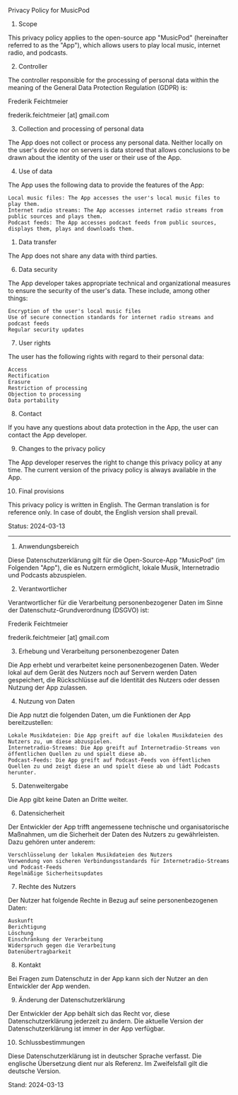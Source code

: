 Privacy Policy for MusicPod

1. Scope

This privacy policy applies to the open-source app "MusicPod" (hereinafter referred to as the "App"), which allows users to play local music, internet radio, and podcasts.

2. Controller

The controller responsible for the processing of personal data within the meaning of the General Data Protection Regulation (GDPR) is:

Frederik Feichtmeier

frederik.feichtmeier [at] gmail.com

3. Collection and processing of personal data

The App does not collect or process any personal data. Neither locally on the user's device nor on servers is data stored that allows conclusions to be drawn about the identity of the user or their use of the App.

4. Use of data

The App uses the following data to provide the features of the App:

    Local music files: The App accesses the user's local music files to play them.
    Internet radio streams: The App accesses internet radio streams from public sources and plays them.
    Podcast feeds: The App accesses podcast feeds from public sources, displays them, plays and downloads them.

1. Data transfer

The App does not share any data with third parties.

6. Data security

The App developer takes appropriate technical and organizational measures to ensure the security of the user's data. These include, among other things:

    Encryption of the user's local music files
    Use of secure connection standards for internet radio streams and podcast feeds
    Regular security updates

7. User rights

The user has the following rights with regard to their personal data:

    Access
    Rectification
    Erasure
    Restriction of processing
    Objection to processing
    Data portability

8. Contact

If you have any questions about data protection in the App, the user can contact the App developer.

9. Changes to the privacy policy

The App developer reserves the right to change this privacy policy at any time. The current version of the privacy policy is always available in the App.

10. Final provisions

This privacy policy is written in English. The German translation is for reference only. In case of doubt, the English version shall prevail.

Status: 2024-03-13

------

1. Anwendungsbereich

Diese Datenschutzerklärung gilt für die Open-Source-App "MusicPod" (im Folgenden "App"), die es Nutzern ermöglicht, lokale Musik, Internetradio und Podcasts abzuspielen.

2. Verantwortlicher

Verantwortlicher für die Verarbeitung personenbezogener Daten im Sinne der Datenschutz-Grundverordnung (DSGVO) ist:

Frederik Feichtmeier

frederik.feichtmeier [at] gmail.com

3. Erhebung und Verarbeitung personenbezogener Daten

Die App erhebt und verarbeitet keine personenbezogenen Daten. Weder lokal auf dem Gerät des Nutzers noch auf Servern werden Daten gespeichert, die Rückschlüsse auf die Identität des Nutzers oder dessen Nutzung der App zulassen.

4. Nutzung von Daten

Die App nutzt die folgenden Daten, um die Funktionen der App bereitzustellen:

    Lokale Musikdateien: Die App greift auf die lokalen Musikdateien des Nutzers zu, um diese abzuspielen.
    Internetradio-Streams: Die App greift auf Internetradio-Streams von öffentlichen Quellen zu und spielt diese ab.
    Podcast-Feeds: Die App greift auf Podcast-Feeds von öffentlichen Quellen zu und zeigt diese an und spielt diese ab und lädt Podcasts herunter.

5. Datenweitergabe

Die App gibt keine Daten an Dritte weiter.

6. Datensicherheit

Der Entwickler der App trifft angemessene technische und organisatorische Maßnahmen, um die Sicherheit der Daten des Nutzers zu gewährleisten. Dazu gehören unter anderem:

    Verschlüsselung der lokalen Musikdateien des Nutzers
    Verwendung von sicheren Verbindungsstandards für Internetradio-Streams und Podcast-Feeds
    Regelmäßige Sicherheitsupdates

7. Rechte des Nutzers

Der Nutzer hat folgende Rechte in Bezug auf seine personenbezogenen Daten:

    Auskunft
    Berichtigung
    Löschung
    Einschränkung der Verarbeitung
    Widerspruch gegen die Verarbeitung
    Datenübertragbarkeit

8. Kontakt

Bei Fragen zum Datenschutz in der App kann sich der Nutzer an den Entwickler der App wenden.

9. Änderung der Datenschutzerklärung

Der Entwickler der App behält sich das Recht vor, diese Datenschutzerklärung jederzeit zu ändern. Die aktuelle Version der Datenschutzerklärung ist immer in der App verfügbar.

10. Schlussbestimmungen

Diese Datenschutzerklärung ist in deutscher Sprache verfasst. Die englische Übersetzung dient nur als Referenz. Im Zweifelsfall gilt die deutsche Version.

Stand: 2024-03-13